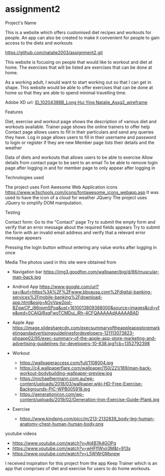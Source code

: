 # assignment2

Project's Name

This is a website which offers customised diet recipes and workouts for people. An app can also be created to make it convenient for people to gain access to the diets and workouts

<!-- github link -->
https://github.com/natalie2003/assignment2.git
<!-- Design Process -->

This website is focusing on people that would like to workout and diet at home. The exercises that will be listed are exercises that can be done at home. 

As a working adult, I would want to start working out so that I can get in shape. This website would be able to offer exercises that can be done at home so that they are able to spend minimal travelling time.

Adobe XD url: [ID_10204398B_Long Hui Ying Natalie_Assg2_wireframe](https://xd.adobe.com/view/71640d3b-f978-46b4-a949-bcb57f665319-2437/)

Features
<!-- In this section, you should go over the different parts of your project, and describe each in a sentence or so.

Existing Features
Feature 1 - allows users X to achieve Y, by having them fill out Z
...
In addition, you may also use this section to discuss plans for additional features to be implemented in the future:

Features Left to Implement
Another feature idea-->
<!-- Existing Features -->
Diet, exercise and workout page shows the description of various diet and workouts available.
Trainer page shows the online trainers to offer help
Contact page allows users to fill in their particulars and send any queries they have.
Log in page allows users to fill in their username and password to login or register if they are new
Member page lists their details and the weather

<!-- Features left to implement -->
Data of diets and workouts that allows users to be able to exercise
Allow details from contact page to be sent to an email
To be able to remove login page after logging in and for member page to only appear after logging in

Technologies used

The project uses Font Awesome Web Application icons
https://www.w3schools.com/icons/fontawesome_icons_webapp.asp
It was used to have the icon of a cloud for weather
JQuery
The project uses JQuery to simplify DOM manipulation. 

Testing

Contact form:
Go to the "Contact" page
Try to submit the empty form and verify that an error message about the required fields appears
Try to submit the form with an invalid email address and verify that a relevant error message appears



Pressing the login button without entering any value works after logging in once



<!-- Credits -->

Media
The photos used in this site were obtained from

- Navigation bar
    https://img3.goodfon.com/wallpaper/big/d/66/muscular-man-back.jpg

- Andriod App
  https://www.google.com/url?sa=i&url=https%3A%2F%2Fwww.bbvausa.com%2Fdigital-banking-services%2Fmobile-banking%2Fdownload-app.html&psig=AOvVaw2pxl-BZgwCP_i86npmSPoa&ust=1610013809388000&source=images&cd=vfe&ved=0CAIQjRxqFwoTCMDui_iRh-4CFQAAAAAdAAAAABAD

- Apple App
  https://image.slidesharecdn.com/execsummaryoftheappleappstoremarketingandadvertisingguidelinesfordevelopers-121113073823-phpapp02/95/exec-summary-of-the-apple-app-store-marketing-and-advertising-guidelines-for-developers-10-638.jpg?cb=1352792398

- Workout
  - https://wallpaperaccess.com/full/1108004.jpg
  - https://c4.wallpaperflare.com/wallpaper/150/221/189/man-back-workout-bodybuilding-wallpaper-preview.jpg
  - https://michaelhermann.com.au/wp-content/uploads/2018/03/wallpaper.wiki-HD-Free-Exercise-Backgrounds-PIC-WPB005918.jpg
  - https://generationiron.com/wp-content/uploads/2019/02/Generation-Iron-Exercise-Guide-Plank.jpg
- Exercise
  - https://www.kindpng.com/picc/m/213-2132839_body-leg-human-anatomy-chest-human-human-body.png

youtube videos
- https://www.youtube.com/watch?v=At4B7A4GOPg
- https://www.youtube.com/watch?v=wHFflWvii3M&t=913s
- https://www.youtube.com/watch?v=L5WWrGMsnpw

<!-- Acknowledgements -->
I received inspiration for this project from the app Keep Trainer which is an app that comprises of diet and exercise for users to do home workouts.